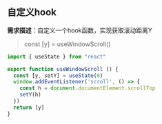 ## 自定义hook
**需求描述**：自定义一个hook函数，实现获取滚动距离Y
> const [y] = useWindowScroll()
```JavaScript
import { useState } from "react"

export function useWindowScroll () {
  const [y, setY] = useState(0)
  window.addEventListener('scroll', () => {
    const h = document.documentElement.scrollTop
    setY(h)
  })
  return [y]
}
```